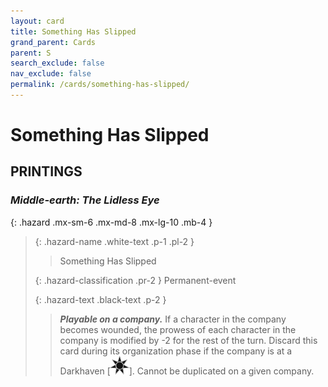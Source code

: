 ```yaml
---
layout: card
title: Something Has Slipped
grand_parent: Cards
parent: S
search_exclude: false
nav_exclude: false
permalink: /cards/something-has-slipped/
---
```


# Something Has Slipped


## PRINTINGS


### _Middle-earth: The Lidless Eye_

{: .hazard .mx-sm-6 .mx-md-8 .mx-lg-10 .mb-4 }
> {: .hazard-name .white-text .p-1 .pl-2 }
> > <div class="hazard-mp"></div>
> > <div class="card-name">Something Has Slipped</div>
>
> {: .hazard-classification .pr-2 }
> Permanent-event
>
> {: .hazard-text .black-text .p-2 }
> > ***Playable on a company.*** If a character in the company becomes wounded, the prowess of each character in the company is modified by -2 for the rest of the turn. Discard this card during its organization phase if the company is at a Darkhaven <nobr>[<img src="/assets/images/dark-haven.svg">]</nobr>. Cannot be duplicated on a given company. 
>


